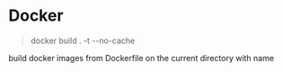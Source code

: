 # Docker

> docker build . -t <name> --no-cache

build docker images from Dockerfile on the current directory with name <name>
